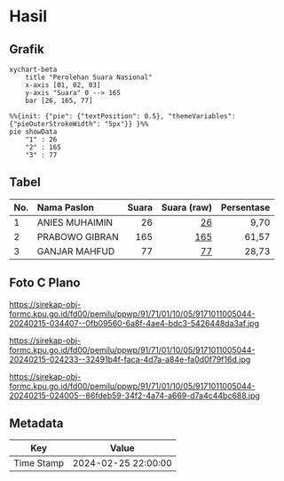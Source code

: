 # Hasil

## Grafik

```mermaid
xychart-beta
    title "Perolehan Suara Nasional"
    x-axis [01, 02, 03]
    y-axis "Suara" 0 --> 165
    bar [26, 165, 77]
```

```mermaid
%%{init: {"pie": {"textPosition": 0.5}, "themeVariables": {"pieOuterStrokeWidth": "5px"}} }%%
pie showData
    "1" : 26
    "2" : 165
    "3" : 77
```

## Tabel

| No. | Nama Paslon    | Suara | Suara (raw) | Persentase |
|:--- |:-------------- | -----:| -----------:| ----------:|
| 1   | ANIES MUHAIMIN | 26    | [26][p-1]   | 9,70       |
| 2   | PRABOWO GIBRAN | 165   | [165][p-2]  | 61,57      |
| 3   | GANJAR MAHFUD  | 77    | [77][p-3]   | 28,73      |


[p-1]: https://github.com/gigit-pemilu/pemilu-2024/blob/main/pilpres/hitung-suara/sub/91-papua/sub/71-kota-jayapura/sub/01-jayapura-utara/sub/1005-tanjung-ria/sub/044-tps/sub/paslon-1.txt
[p-2]: https://github.com/gigit-pemilu/pemilu-2024/blob/main/pilpres/hitung-suara/sub/91-papua/sub/71-kota-jayapura/sub/01-jayapura-utara/sub/1005-tanjung-ria/sub/044-tps/sub/paslon-2.txt
[p-3]: https://github.com/gigit-pemilu/pemilu-2024/blob/main/pilpres/hitung-suara/sub/91-papua/sub/71-kota-jayapura/sub/01-jayapura-utara/sub/1005-tanjung-ria/sub/044-tps/sub/paslon-3.txt

## Foto C Plano

https://sirekap-obj-formc.kpu.go.id/fd00/pemilu/ppwp/91/71/01/10/05/9171011005044-20240215-034407--0fb09560-6a8f-4ae4-bdc3-5426448da3af.jpg

https://sirekap-obj-formc.kpu.go.id/fd00/pemilu/ppwp/91/71/01/10/05/9171011005044-20240215-024233--32491b4f-faca-4d7a-a84e-fa0d0f79f16d.jpg

https://sirekap-obj-formc.kpu.go.id/fd00/pemilu/ppwp/91/71/01/10/05/9171011005044-20240215-024005--86fdeb59-34f2-4a74-a669-d7a4c44bc688.jpg


## Metadata

| Key        | Value               |
| ---------- | ------------------- |
| Time Stamp | 2024-02-25 22:00:00 |



